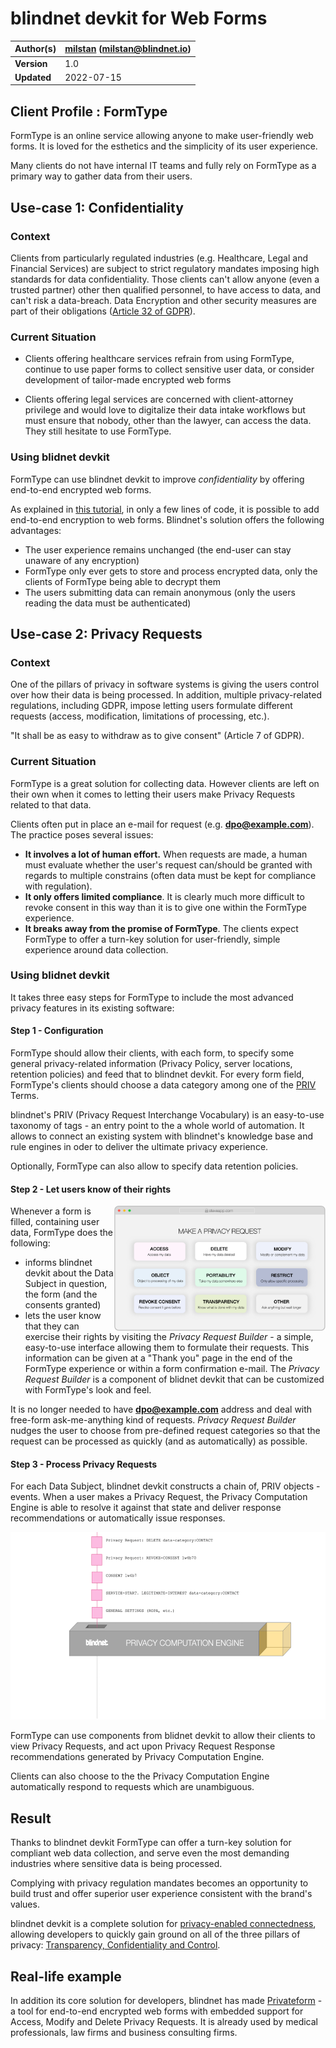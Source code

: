 # blindnet devkit for Web Forms

| **Author(s)** | [milstan](https://github.com/milstan) (milstan@blindnet.io)             |
| :------------ | :------------------------------------------------------------------------------------- |
| **Version**   | 1.0                               |
| **Updated**   | 2022-07-15                        |

## Client Profile : FormType

FormType is an online service allowing anyone to make user-friendly web forms. It is loved for the esthetics and the simplicity of its user experience.

Many clients do not have internal IT teams and fully rely on FormType as a primary way to gather data from their users.

## Use-case 1: Confidentiality

### Context

Clients from particularly regulated industries (e.g. Healthcare, Legal and Financial Services) are subject to strict regulatory mandates imposing high standards for data confidentiality.
Those clients can't allow anyone (even a trusted partner) other then qualified personnel, to have access to data, and can't risk a data-breach.
Data Encryption and other security measures are part of their obligations ([Article 32 of GDPR](https://gdpr-info.eu/art-32-gdpr/)).

### Current Situation

- Clients offering healthcare services refrain from using FormType, continue to use paper forms to collect sensitive user data, or consider development of tailor-made encrypted web forms

- Clients offering legal services are concerned with client-attorney privilege and would love to digitalize their data intake workflows but must ensure that nobody, other than the lawyer, can access the data.
They still hesitate to use FormType.


### Using blidnet devkit

FormType can use blindnet devkit to improve *confidentiality* by offering end-to-end encrypted web forms.

As explained in [this tutorial](https://medium.com/blindnet/data-minimization-101-b9d8d96fd225), in only a few lines of code, it is possible to add end-to-end encryption to web forms. Blindnet's solution offers the following advantages:
- The user experience remains unchanged (the end-user can stay unaware of any encryption)
- FormType only ever gets to store and process encrypted data, only the clients of FormType being able to decrypt them
- The users submitting data can remain anonymous (only the users reading the data must be authenticated)


## Use-case 2: Privacy Requests

### Context

One of the pillars of privacy in software systems is giving the users control over how their data is being processed.
In addition, multiple privacy-related regulations, including GDPR, impose letting users formulate different requests (access, modification, limitations of processing, etc.).

"It shall be as easy to withdraw as to give consent" (Article 7 of GDPR).

### Current Situation

FormType is a great solution for collecting data. However clients are left on their own when it comes to letting their users make Privacy Requests related to that data.

Clients often put in place an e-mail for request (e.g. **dpo@example.com**). The practice poses several issues:
- **It involves a lot of human effort.** When requests are made, a human must evaluate whether the user's request can/should be granted with regards to multiple constrains (often data must be kept for compliance with regulation).
- **It only offers limited compliance**. It is clearly much more difficult to revoke consent in this way than it is to give one within the FormType experience.
- **It breaks away from the promise of FormType**. The clients expect FormType to offer a turn-key solution for user-friendly, simple experience around data collection.

### Using blidnet devkit

It takes three easy steps for FormType to include the most advanced privacy features in its existing software:

#### Step 1 - Configuration

FormType should allow their clients, with each form, to specify some general privacy-related information (Privacy Policy, server locations, retention policies) and feed that to blindnet devkit. For every form field, FormType's clients should choose a data category among one of the [PRIV](https://github.com/blindnet-io/product-management/blob/main/refs/schemas/priv/RFC-PRIV.md) Terms.

blindnet's PRIV (Privacy Request Interchange Vocabulary) is an easy-to-use taxonomy of tags - an entry point to the a whole world of automation. It allows to connect an existing system with blindnet's knowledge base and rule engines in oder to deliver the ultimate privacy experience.

Optionally, FormType can also allow to specify data retention policies.

#### Step 2 - Let users know of their rights
<img align="right" height="200" src="./img/loglolessPRbuilder.png">

Whenever a form is filled, containing user data, FormType does the following:
- informs blindnet devkit about the Data Subject in question, the form (and the consents granted)
- lets the user know that they can exercise their rights by visiting the *Privacy Request Builder* - a simple, easy-to-use interface allowing them to formulate their requests.
This information can be given at a "Thank you" page in the end of the FormType experience or within a form confirmation e-mail.
The *Privacy Request Builder* is a component of blidnet devkit that can be customized with FormType's look and feel.

It is no longer needed to have **dpo@example.com** address and deal with free-form ask-me-anything kind of requests. *Privacy Request Builder* nudges the user to choose from pre-defined request categories so that the request can be processed as quickly (and as automatically) as possible.

#### Step 3 - Process Privacy Requests

For each Data Subject, blindnet devkit constructs a chain of, PRIV objects - events. When a user makes a Privacy Request, the Privacy Computation Engine is able to resolve it against that state and deliver response recommendations or automatically issue responses.

<img height="300" src="./img/PCEexplained.gif">

FormType can use components from blidnet devkit to allow their clients to view Privacy Requests, and act upon Privacy Request Response recommendations generated by Privacy Computation Engine.

Clients can also choose to the the Privacy Computation Engine automatically respond to requests which are unambiguous.

## Result

Thanks to blindnet devkit FormType can offer a turn-key solution for compliant web data collection, and serve even the most demanding industries where sensitive data is being processed.

Complying with privacy regulation mandates becomes an opportunity to build trust and offer superior user experience consistent with the brand's values.

blindnet devkit is a complete solution for [privacy-enabled connectedness](https://github.com/blindnet-io/product-management/blob/main/refs/notion-of-privacy/notion-of-privacy.md), allowing developers to quickly gain ground on all of the three pillars of privacy: [Transparency, Confidentiality and Control](https://github.com/blindnet-io/product-management/blob/main/refs/notion-of-privacy/principles/RFC-SPEP.md).


## Real-life example

In addition its core solution for developers, blindnet has made [Privateform](https://blindnet.io/how-it-works) - a tool for end-to-end encrypted web forms with embedded support for Access, Modify and Delete Privacy Requests. It is already used by medical professionals, law firms and business consulting firms.
